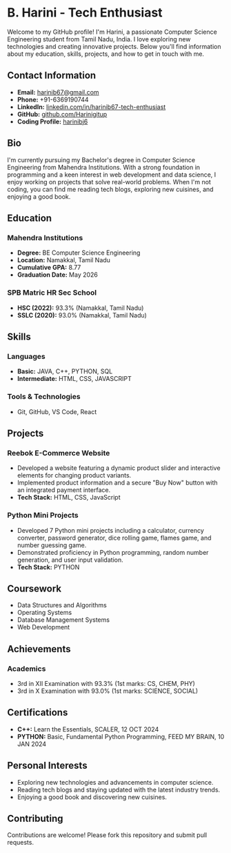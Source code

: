 # B. Harini - Tech Enthusiast

Welcome to my GitHub profile! I'm Harini, a passionate Computer Science Engineering student from Tamil Nadu, India. I love exploring new technologies and creating innovative projects. Below you'll find information about my education, skills, projects, and how to get in touch with me.

## Contact Information
- **Email:** [harinib67@gmail.com](mailto:harinib67@gmail.com)
- **Phone:** +91-6369190744
- **LinkedIn:** [linkedin.com/in/harinib67-tech-enthusiast](https://linkedin.com/in/harinib67-tech-enthusiast)
- **GitHub:** [github.com/Harinigitup](https://github.com/Harinigitup)
- **Coding Profile:** [harinibj6](https://harinibj6)

## Bio
I'm currently pursuing my Bachelor's degree in Computer Science Engineering from Mahendra Institutions. With a strong foundation in programming and a keen interest in web development and data science, I enjoy working on projects that solve real-world problems. When I'm not coding, you can find me reading tech blogs, exploring new cuisines, and enjoying a good book.

## Education
### Mahendra Institutions
- **Degree:** BE Computer Science Engineering
- **Location:** Namakkal, Tamil Nadu
- **Cumulative GPA:** 8.77
- **Graduation Date:** May 2026

### SPB Matric HR Sec School
- **HSC (2022):** 93.3% (Namakkal, Tamil Nadu)
- **SSLC (2020):** 93.0% (Namakkal, Tamil Nadu)

## Skills
### Languages
- **Basic:** JAVA, C++, PYTHON, SQL
- **Intermediate:** HTML, CSS, JAVASCRIPT

### Tools & Technologies
- Git, GitHub, VS Code, React

## Projects
### Reebok E-Commerce Website
- Developed a website featuring a dynamic product slider and interactive elements for changing product variants.
- Implemented product information and a secure "Buy Now" button with an integrated payment interface.
- **Tech Stack:** HTML, CSS, JavaScript

### Python Mini Projects
- Developed 7 Python mini projects including a calculator, currency converter, password generator, dice rolling game, flames game, and number guessing game.
- Demonstrated proficiency in Python programming, random number generation, and user input validation.
- **Tech Stack:** PYTHON

## Coursework
- Data Structures and Algorithms
- Operating Systems
- Database Management Systems
- Web Development

## Achievements
### Academics
- 3rd in XII Examination with 93.3% (1st marks: CS, CHEM, PHY)
- 3rd in X Examination with 93.0% (1st marks: SCIENCE, SOCIAL)

## Certifications
- **C++:** Learn the Essentials, SCALER, 12 OCT 2024
- **PYTHON:** Basic, Fundamental Python Programming, FEED MY BRAIN, 10 JAN 2024

## Personal Interests
- Exploring new technologies and advancements in computer science.
- Reading tech blogs and staying updated with the latest industry trends.
- Enjoying a good book and discovering new cuisines.

## Contributing
Contributions are welcome! Please fork this repository and submit pull requests.

